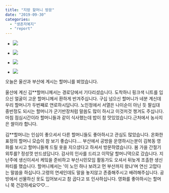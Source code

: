```yaml
---
title: "지방 할머니 방문"
date: "2019-09-30"
categories: 
  - "생존자복지"
  - "report"
---
```


- ![](http://womenandwar.net/kr/wp-content/uploads/2019/10/0930-사진-1_수정.jpg)
    
- ![](http://womenandwar.net/kr/wp-content/uploads/2019/10/0930-사진-2_수정.jpg)
    
- ![](http://womenandwar.net/kr/wp-content/uploads/2019/10/0930-사진-3_-수정.jpg)
    
- ![](http://womenandwar.net/kr/wp-content/uploads/2019/10/0930-사진-4_수정-1.jpg)
    

오늘은 울산과 부산에 계시는 할머니를 뵈었습니다.

울산에 계신 김\*\*할머니께서는 경로당에서 기다리셨습니다. 도착하니 핑크색 니트를 입으신 얼굴이 고운 할머니께서 환하게 반겨주십니다. 구십 넘으신 할머니가 네분 계신데 우리 할머니가 두번째로 연로하시답니다. 노인정에서 서열은 나이순이 아닌 듯 팔십대 중반정도 되시는 할머니가 군기반장처럼 말씀도 많이 하시고 이것저것 챙겨도 주십니다. 마침 점심시간이라 할머니들과 같이 식사했는데 밥이 참 맛있었습니다.근처에서 농사지은 쌀이라 합니다.

김\*\*할머니는 인심이 좋으셔서 다른 할머니들도 좋아하시고 관심도 많았습니다. 온화한 표정의 할머니 모습이 참 보기 좋습니다.... 부산에서 공방을 운영하시는분이 김복동 영화를 보시고 할머니들께 드릴 옷을 지으셨다고 하셔서 방문하였습니다. 봄 가을 간절기 외투를? 정성껏 만드셨답니다. 감사의 인사를 드리고 이막달 할머니댁으로 갔습니다. 지난주에 생신이셔서 케잌을 준비하고 부산시민모임 활동가도 오셔서 뒤늦게 조촐한 생신파티를 했습니다. 할머니께서는 '이 노인 하나 보려고 먼 부산까지 왔냐'며 연신 고맙다는 말씀을 하십니다.고령의 연세인데도 말을 놓지않고 존중해주시고 배려해주십니다. 공방에서 선물하신 옷도 입어보시고 참 곱다고 또 인사하십니다. 영화를 좋아하시는 할머니 쭉 건강하세요♡♡...

